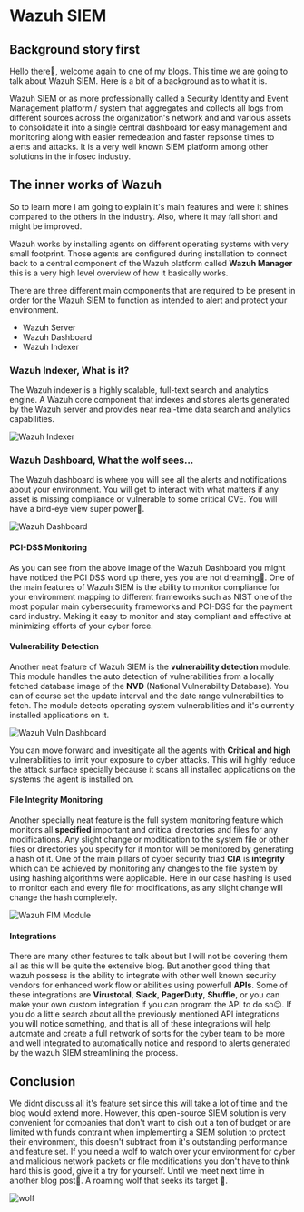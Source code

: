 # Wazuh SIEM


## Background story first
Hello there👋, welcome again to one of my blogs. This time we are going to talk about Wazuh SIEM. Here is a bit of a background as to what it is. 

Wazuh SIEM or as more professionally called a Security Identity and Event Management platform / system that aggregates and collects all logs from different sources across the organization's network and and various assets to consolidate it into a single central dashboard for easy management and monitoring along with easier remedeation and faster repsonse times to alerts and attacks. It is a very well known SIEM platform among other solutions in the infosec industry.

## The inner works of Wazuh
So to learn more I am going to explain it's main features and were it shines compared to the others in the industry. Also, where it may fall short and might be improved.

Wazuh works by installing agents on different operating systems with very small footprint. Those agents are configured during installation to connect back to a central component of the Wazuh platform called **Wazuh Manager** this is a very high level overview of how it basically works.

There are three different main components that are required to be present in order for the Wazuh SIEM to function as intended to alert and protect your environment.
- Wazuh Server
- Wazuh Dashboard
- Wazuh Indexer

### Wazuh Indexer, What is it?
The Wazuh indexer is a highly scalable, full-text search and analytics engine. A Wazuh core component that indexes and stores alerts generated by the Wazuh server and provides near real-time data search and analytics capabilities.

![Wazuh Indexer](https://user-images.githubusercontent.com/10661307/149505798-eeff3e58-2a8c-463f-8b09-e0c51c582f53.png "Wazuh Indexer")

### Wazuh Dashboard, What the wolf sees...
The Wazuh dashboard is where you will see all the alerts and notifications about your environment. You will get to interact with what matters if any asset is missing compliance or vulnerable to some critical CVE. You will have a bird-eye view super power🦅.

![Wazuh Dashboard](https://www.bleepstatic.com/images/news/security/w/wazuh/open-source-xdr/wazuh-dashboard-pci-dss.png "Wazuh Dashboard")

#### PCI-DSS Monitoring
As you can see from the above image of the Wazuh Dashboard you might have noticed the PCI DSS word up there, yes you are not dreaming🤯. One of the main features of Wazuh SIEM is the ability to monitor compliance for your environment mapping to different frameworks such as NIST one of the most popular main cybersecurity frameworks and PCI-DSS for the payment card industry. Making it easy to monitor and stay compliant and effective at minimizing efforts of your cyber force.

#### Vulnerability Detection
Another neat feature of Wazuh SIEM is the **vulnerability detection** module. This module handles the auto detection of vulnerabilities from a locally fetched database image of the **NVD** (National Vulnerability Database). You can of course set the update interval and the date range vulnerabilities to fetch. The module detects operating system vulnerabilities and it's currently installed applications on it.

![Wazuh Vuln Dashboard](https://wazuh.com/uploads/2022/05/vulnerability-detection.png "Wazuh Vuln Dashboard")

You can move forward and invesitigate all the agents with **Critical and high** vulnerabilities to limit your exposure to cyber attacks. This will highly reduce the attack surface specially because it scans all installed applications on the systems the agent is installed on.

#### File Integrity Monitoring
Another specially neat feature is the full system monitoring feature which monitors all **specified** important and critical directories and files for any modifications. Any slight change or moditication to the system file or other files or directories you specify for it monitor will be monitored by generating a hash of it. One of the main pillars of cyber security triad **CIA** is **integrity** which can be achieved by monitoring any changes to the file system by using hashing algorithms were applicable. Here in our case hashing is used to monitor each and every file for modifications, as any slight change will change the hash completely. 

![Wazuh FIM Module](https://www.anthesia.net/wp-content/uploads/2020/07/wazuh-fim2.png "Wazuh FIM Module")

#### Integrations
There are many other features to talk about but I will not be covering them all as this will be quite the extensive blog. But another good thing that wazuh possess is the ability to integrate with other well known security vendors for enhanced work flow or abilities using powerfull **APIs**. Some of these integrations are **Virustotal**, **Slack**, **PagerDuty**, **Shuffle**, or you can make your own custom integration if you can program the API to do so😉. If you do a little search about all the previously mentioned API integrations you will notice something, and that is all of these integrations will help automate and create a full network of sorts for the cyber team to be more and well integrated to automatically notice and respond to alerts generated by the wazuh SIEM streamlining the process. 

## Conclusion 
We didnt discuss all it's feature set since this will take a lot of time and the blog would extend more. However, this open-source SIEM solution is very convenient for companies that don't want to dish out a ton of budget or are limited with funds contraint when implementing a SIEM solution to protect their environment, this doesn't subtract from it's outstanding performance and feature set. If you need a wolf to watch over your environment for cyber and malicious network packets or file modifications you don't have to think hard this is good, give it a try for yourself. Until we meet next time in another blog post👋. A roaming wolf that seeks its target 🐺.

![wolf](https://media.tenor.com/sTzTUfBRAFgAAAAC/anime-wolf.gif)



